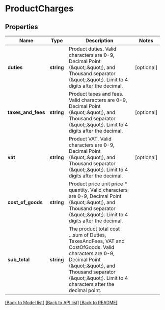 # ProductCharges

## Properties
Name | Type | Description | Notes
------------ | ------------- | ------------- | -------------
**duties** | **string** | Product duties. Valid characters are 0-9, Decimal Point (\&quot;.\&quot;), and Thousand separator (\&quot;,\&quot;). Limit to 4 digits after the decimal. | [optional] 
**taxes_and_fees** | **string** | Product taxes and fees.  Valid characters are 0-9, Decimal Point (\&quot;.\&quot;), and Thousand separator (\&quot;,\&quot;).  Limit to 4 digits after the decimal. | [optional] 
**vat** | **string** | Product VAT.  Valid characters are 0-9, Decimal Point (\&quot;.\&quot;), and Thousand separator (\&quot;,\&quot;).  Limit to 4 digits after the decimal. | [optional] 
**cost_of_goods** | **string** | Product price unit price * quantity.  Valid characters are 0-9, Decimal Point (\&quot;.\&quot;), and Thousand separator (\&quot;,\&quot;).  Limit to 4 digits after the decimal. | 
**sub_total** | **string** | The product total cost ...sum of Duties, TaxesAndFees, VAT and CostOfGoods.  Valid characters are 0-9, Decimal Point (\&quot;.\&quot;), and Thousand separator (\&quot;,\&quot;).  Limit to 4 characters after the decimal point. | 

[[Back to Model list]](../../README.md#documentation-for-models) [[Back to API list]](../../README.md#documentation-for-api-endpoints) [[Back to README]](../../README.md)

